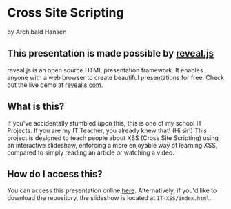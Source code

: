 # Cross Site Scripting 
by Archibald Hansen 

## This presentation is made possible by <a href="revealjs.com">reveal.js</a>
reveal.js is an open source HTML presentation framework. It enables anyone with a web browser to create beautiful presentations for free. Check out the live demo at [revealjs.com](https://revealjs.com/).

## What is this?
If you've accidentally stumbled upon this, this is one of my school IT Projects. If you are my IT Teacher, you already knew that! (Hi sir!) This project is designed to teach people about XSS (Cross Site Scripting) using an interactive slideshow, enforcing a more enjoyable way of learning XSS, compared to simply reading an article or watching a video.

## How do I access this?
You can access this presentation online [here](https://archibaldh.github.io/IT-XSS/). Alternatively, if you'd like to download the repository, the slideshow is located at `IT-XSS/index.html`. 
